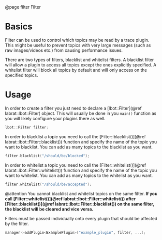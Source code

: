 @page filter Filter

# Basics
Filter can be used to control which topics may be read by a trace plugin. This might be useful to prevent topics with very large messages (such as raw images/videos etc.) from causing performance issues.

There are two types of filters, blacklist and whitelist filters. A blacklist filter will allow a plugin to access all topics except the ones explicitly specified. A whitelist filter will block all topics by default and will only access on the specified topics.

# Usage
In order to create a filter you just need to declare a [lbot::Filter](@ref labrat::lbot::Filter) object. This will usually be done in you `main()` function as you will likely configure your plugins there as well.
```cpp
lbot::Filter filter;
```
In order to blacklist a topic you need to call the [Filter::blacklist()](@ref labrat::lbot::Filter::blacklist()) function and specify the name of the topic you want to blacklist. You can add as many topics to the blacklist as you want.
```cpp
filter.blacklist("/should/be/blocked");
```

In order to whitelist a topic you need to call the [Filter::whitelist()](@ref labrat::lbot::Filter::whitelist()) function and specify the name of the topic you want to whitelist. You can add as many topics to the whitelist as you want.
```cpp
filter.whitelist("/should/be/accepted");
```

@attention
You cannot blacklist and whitelist topics on the same filter. **If you call [Filter::whitelist()](@ref labrat::lbot::Filter::whitelist()) after [Filter::blacklist()](@ref labrat::lbot::Filter::blacklist()) on the same filter, the blacklist will be cleared and vice versa.**

Filters must be passed individually onto every plugin that should be affected by the filter.
```cpp
manager->addPlugin<ExamplePlugin>("example_plugin", filter, ...);
```